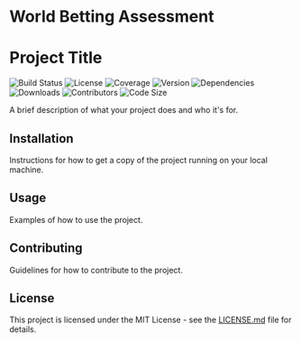 # World Betting Assessment

# Project Title

![Build Status](https://github.com/USERNAME/REPOSITORY/workflows/WORKFLOW_NAME/badge.svg)
![License](https://img.shields.io/github/license/USERNAME/REPOSITORY.svg)
![Coverage](https://coveralls.io/repos/github/USERNAME/REPOSITORY/badge.svg?branch=main)
![Version](https://img.shields.io/github/v/release/USERNAME/REPOSITORY.svg)
![Dependencies](https://img.shields.io/david/USERNAME/REPOSITORY.svg)
![Downloads](https://img.shields.io/github/downloads/USERNAME/REPOSITORY/total.svg)
![Contributors](https://img.shields.io/github/contributors/USERNAME/REPOSITORY.svg)
![Code Size](https://img.shields.io/github/languages/code-size/USERNAME/REPOSITORY.svg)

A brief description of what your project does and who it's for.

## Installation

Instructions for how to get a copy of the project running on your local machine.

## Usage

Examples of how to use the project.

## Contributing

Guidelines for how to contribute to the project.

## License

This project is licensed under the MIT License - see the [LICENSE.md](LICENSE.md) file for details.

